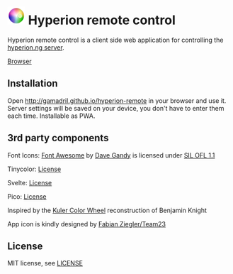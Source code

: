 <img src='https://raw.githubusercontent.com/Gamadril/hyperion-remote/master/public/res/icon-192.png' width='40px' height='40px' /> Hyperion remote control
=======================

Hyperion remote control is a client side web application for controlling the [hyperion.ng server](https://hyperion-project.org).

[Browser](http://gamadril.github.io/hyperion-remote)

Installation
------------
Open http://gamadril.github.io/hyperion-remote in your browser and use it. Server settings will be saved on your device, you don't have to enter them each time. Installable as PWA.

3rd party components
--------------------
Font Icons:
[Font Awesome](https://github.com/FortAwesome/Font-Awesome) by [Dave Gandy](http://fontawesome.io) is licensed under [SIL OFL 1.1](http://scripts.sil.org/OFL)

Tinycolor:
[License](https://github.com/bgrins/TinyColor/blob/master/LICENSE)

Svelte:
[License](https://github.com/sveltejs/svelte/blob/master/LICENSE)

Pico:
[License](https://github.com/picocss/pico/blob/main/LICENSE.md)

Inspired by the [Kuler Color Wheel](https://github.com/benknight/kuler-colorwheel-with-d3) reconstruction of Benjamin Knight 

App icon is kindly designed by [Fabian Ziegler/Team23](http://www.team23.de/)

License
-------
MIT license, see [LICENSE](./LICENSE)
